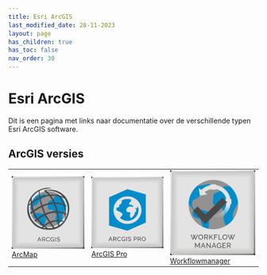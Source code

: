 ```yaml
---
title: Esri ArcGIS
last_modified_date: 28-11-2023
layout: page
has_children: true
has_toc: false
nav_order: 30
---
```


Esri ArcGIS
===========

Dit is een pagina met links naar documentatie over de verschillende typen Esri ArcGIS software.

## ArcGIS versies

|     |     |     |
| --- | --- | --- |
| [![](ArcGIS_200x200.png)](ArcMap/ArcMap.html)<br>[ArcMap](ArcMap/ArcMap.html) | [![](ArcGIS_Pro_200x200.png)](ArcGIS_Pro/ArcGIS_Pro.html)<br>[ArcGIS Pro](ArcGIS_Pro/ArcGIS_Pro.html) | [![](ArcGIS_Workflowmanager_200x200.png)](Workflowmanager/Workflowmanager.html)<br>[Workflowmanager](Workflowmanager/Workflowmanager.html) |
